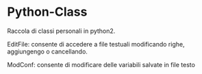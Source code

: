 Python-Class
============

Raccola di classi personali in python2.

EditFile: consente di accedere a file testuali modificando righe, aggiungengo o cancellando.

ModConf: consente di modificare delle variabili salvate in file testo
